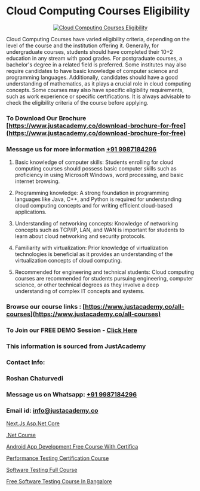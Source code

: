 # Cloud Computing Courses Eligibility

<p align="center">
  <a href="https://justacademy.co/all-courses">
    <img src="https://ibb.co/7V3H11Z" alt="Cloud Computing Courses Eligibility">
  </a>
</p>


Cloud Computing Courses have varied eligibility criteria, depending on the level of the course and the institution offering it. Generally, for undergraduate courses, students should have completed their 10+2 education in any stream with good grades. For postgraduate courses, a bachelor's degree in a related field is preferred. Some institutes may also require candidates to have basic knowledge of computer science and programming languages. Additionally, candidates should have a good understanding of mathematics, as it plays a crucial role in cloud computing concepts. Some courses may also have specific eligibility requirements, such as work experience or specific certifications. It is always advisable to check the eligibility criteria of the course before applying.
### To Download Our Brochure [https://www.justacademy.co/download-brochure-for-free](https://www.justacademy.co/download-brochure-for-free)
### Message us for more information [+91 9987184296](https://api.whatsapp.com/send?phone=919987184296)
1) Basic knowledge of computer skills: Students enrolling for cloud computing courses should possess basic computer skills such as proficiency in using Microsoft Windows, word processing, and basic internet browsing.

2) Programming knowledge: A strong foundation in programming languages like Java, C++, and Python is required for understanding cloud computing concepts and for writing efficient cloud-based applications.

3) Understanding of networking concepts: Knowledge of networking concepts such as TCP/IP, LAN, and WAN is important for students to learn about cloud networking and security protocols.

4) Familiarity with virtualization: Prior knowledge of virtualization technologies is beneficial as it provides an understanding of the virtualization concepts of cloud computing.

5) Recommended for engineering and technical students: Cloud computing courses are recommended for students pursuing engineering, computer science, or other technical degrees as they involve a deep understanding of complex IT concepts and systems.

### Browse our course links : [https://www.justacademy.co/all-courses](https://www.justacademy.co/all-courses) 
### To Join our FREE DEMO Session - [Click Here](https://www.justacademy.co/register-for-course-demo)


### This information is sourced from JustAcademy
### Contact Info:
### Roshan Chaturvedi
### Message us on Whatsapp: [+91 9987184296](https://api.whatsapp.com/send?phone=919987184296)
### Email id: [info@justacademy.co](mailto:info@justacademy.co)
                
[Next.Js Asp.Net Core](https://www.linkedin.com/pulse/nextjs-aspnet-core-justacademy-chennai-ftilc?trackingId=Y0w2ofCtu58lJTmtfR%2BWSw%3D%3D&lipi=urn%3Ali%3Apage%3Ad_flagship3_company_admin%3B1CN8b2GFRWqxwCPWd5SbXw%3D%3D)

[.Net Course](https://www.linkedin.com/pulse/net-course-justacademy-berlin-c0vhc?trackingId=486APu09KfY%2FwFzMxTM5VQ%3D%3D&lipi=urn%3Ali%3Apage%3Ad_flagship3_company_admin%3BYf0bh%2BAUR9ioxIsyYDfCpA%3D%3D)

[Android App Development Free Course With Certifica](https://medium.com/@akanshapatil/android-app-development-free-course-with-certifica-0506a4d2b7b9)

[Performance Testing Certification Course](https://medium.com/@abhidnya.1068/performance-testing-certification-course-6ea32d47400e)

[Software Testing Full Course](https://justacademyin.github.io/justacademy/Software-Testing-Full-Course)

[Free Software Testing Course In Bangalore](https://justacademyin.github.io/justacademy/Free-Software-Testing-Course-In-Bangalore)

